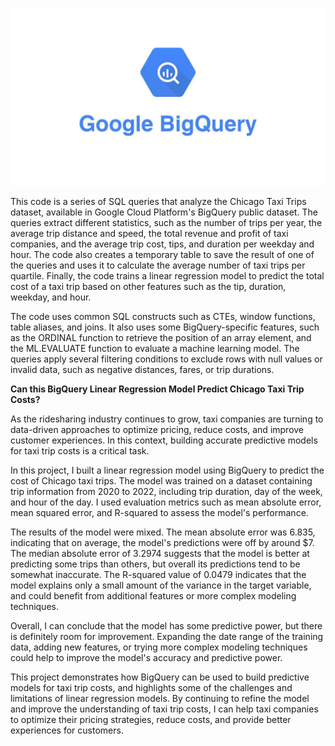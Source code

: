 <p align="center">
<img src="./images/1_Xz0UKJ3zec1S4k11lO3EjQ.jpeg" width=800>
</p>

This code is a series of SQL queries that analyze the Chicago Taxi Trips dataset, available in Google Cloud Platform's BigQuery public dataset. The queries extract different statistics, such as the number of trips per year, the average trip distance and speed, the total revenue and profit of taxi companies, and the average trip cost, tips, and duration per weekday and hour. The code also creates a temporary table to save the result of one of the queries and uses it to calculate the average number of taxi trips per quartile. Finally, the code trains a linear regression model to predict the total cost of a taxi trip based on other features such as the tip, duration, weekday, and hour.

The code uses common SQL constructs such as CTEs, window functions, table aliases, and joins. It also uses some BigQuery-specific features, such as the ORDINAL function to retrieve the position of an array element, and the ML.EVALUATE function to evaluate a machine learning model. The queries apply several filtering conditions to exclude rows with null values or invalid data, such as negative distances, fares, or trip durations.

**Can this BigQuery Linear Regression Model Predict Chicago Taxi Trip Costs?**

As the ridesharing industry continues to grow, taxi companies are turning to data-driven approaches to optimize pricing, reduce costs, and improve customer experiences. In this context, building accurate predictive models for taxi trip costs is a critical task.

In this project, I built a linear regression model using BigQuery to predict the cost of Chicago taxi trips. The model was trained on a dataset containing trip information from 2020 to 2022, including trip duration, day of the week, and hour of the day. I used evaluation metrics such as mean absolute error, mean squared error, and R-squared to assess the model's performance.

The results of the model were mixed. The mean absolute error was 6.835, indicating that on average, the model's predictions were off by around $7. The median absolute error of 3.2974 suggests that the model is better at predicting some trips than others, but overall its predictions tend to be somewhat inaccurate. The R-squared value of 0.0479 indicates that the model explains only a small amount of the variance in the target variable, and could benefit from additional features or more complex modeling techniques.

Overall, I can conclude that the model has some predictive power, but there is definitely room for improvement. Expanding the date range of the training data, adding new features, or trying more complex modeling techniques could help to improve the model's accuracy and predictive power.

This project demonstrates how BigQuery can be used to build predictive models for taxi trip costs, and highlights some of the challenges and limitations of linear regression models. By continuing to refine the model and improve the understanding of taxi trip costs, I can help taxi companies to optimize their pricing strategies, reduce costs, and provide better experiences for customers.
